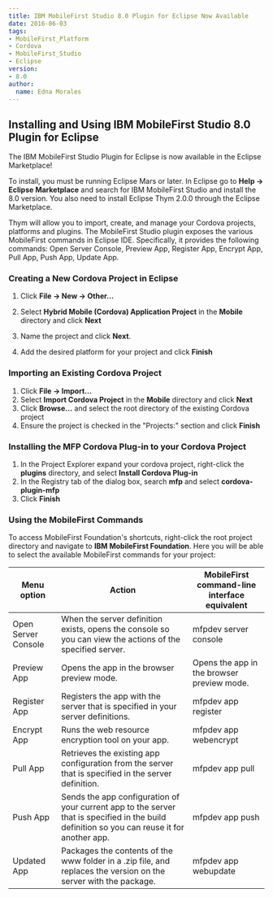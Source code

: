 ```yaml
---
title: IBM MobileFirst Studio 8.0 Plugin for Eclipse Now Available
date: 2016-06-03
tags:
- MobileFirst_Platform
- Cordova
- MobileFirst_Studio
- Eclipse
version:
- 8.0
author:
  name: Edna Morales
---
```


## Installing and Using IBM MobileFirst Studio 8.0 Plugin for Eclipse

The IBM MobileFirst Studio Plugin for Eclipse is now available in the Eclipse Marketplace!

To install, you must be running Eclipse Mars or later. In Eclipse go to **Help -> Eclipse Marketplace** and search for IBM MobileFirst Studio and install the 8.0 version. You also need to install Eclipse Thym 2.0.0 through the Eclipse Marketplace.

Thym will allow you to import, create, and manage your Cordova projects, platforms and plugins. The MobileFirst Studio plugin exposes the various MobileFirst commands in Eclipse IDE. Specifically, it provides the following commands: Open Server Console, Preview App, Register App, Encrypt App, Pull App, Push App, Update App.

### Creating a New Cordova Project in Eclipse

1. Click **File -> New -> Other...**

2. Select **Hybrid Mobile (Cordova) Application Project** in the **Mobile** directory and click **Next**

3. Name the project and click **Next**.
4. Add the desired platform for your project and click **Finish**

### Importing an Existing Cordova Project

1. Click **File -> Import...**
2. Select **Import Cordova Project** in the **Mobile** directory and click **Next**
3. Click **Browse...** and select the root directory of the existing Cordova project
4. Ensure the project is checked in the "Projects:" section and click **Finish**

### Installing the MFP Cordova Plug-in to your Cordova Project

1. In the Project Explorer expand your cordova project, right-click the **plugins** directory, and select **Install Cordova Plug-in**
2. In the Registry tab of the dialog box, search **mfp** and select **cordova-plugin-mfp**
3. Click **Finish**

### Using the MobileFirst Commands

To access MobileFirst Foundation's shortcuts, right-click the root project directory and navigate to **IBM MobileFirst Foundation**. Here you will be able to select the available MobileFirst commands for your project:

| Menu option         | Action                                                                                                                                       | MobileFirst command-line interface equivalent |
|---------------------|----------------------------------------------------------------------------------------------------------------------------------------------|-----------------------------------------------|
| Open Server Console | When the server definition exists, opens the console so you can view the actions of the specified server.                                    | mfpdev server console                         |
| Preview App         | Opens the app in the browser preview mode.                                                                                                   | Opens the app in the browser preview mode.    |
| Register App        | Registers the app with the server that is specified in your server definitions.                                                              | mfpdev app register                           |
| Encrypt App         | Runs the web resource encryption tool on your app.                                                                                           | mfpdev app webencrypt                         |
| Pull App            | Retrieves the existing app configuration from the server that is specified in the server definition.                                         | mfpdev app pull                               |
| Push App            | Sends the app configuration of your current app to the server that is specified in the build definition so you can reuse it for another app. | mfpdev app push                               |
| Updated App         | Packages the contents of the www folder in a .zip file, and replaces the version on the server with the package.                             | mfpdev app webupdate                          |
